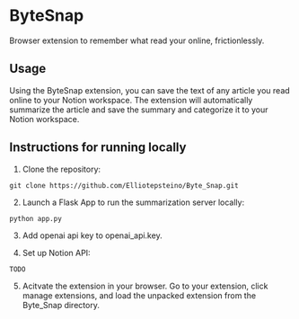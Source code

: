 # ByteSnap
Browser extension to remember what read your online, frictionlessly. 

## Usage
Using the ByteSnap extension, you can save the text of any article you read online to your Notion workspace. The extension will automatically summarize the article and save the summary and categorize it to your Notion workspace.

## Instructions for running locally
1. Clone the repository:
```
git clone https://github.com/Elliotepsteino/Byte_Snap.git
```
2. Launch a Flask App to run the summarization server locally: 

```
python app.py
```
3. Add openai api key to openai_api.key.

4. Set up Notion API:
```
TODO
```
5. Acitvate the extension in your browser.
Go to your extension, click manage extensions, and load the unpacked extension from the Byte_Snap directory.

